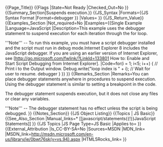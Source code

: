 {{Page_Title}}
{{Flags
|State=Not Ready
|Checked_Out=No
}}
{{Summary_Section|Suspends execution.}}
{{JS_Syntax
|Formats={{JS Syntax Format
|Format=debugger
}}
|Values=
}}
{{JS_Return_Value}}
{{Examples_Section
|Not_required=No
|Examples={{Single Example
|Language=JavaScript
|Description=This example uses the debugger statement to suspend execution for each iteration through the for loop.

'''Note''' -- To run this example, you must have a script debugger installed and the script must run in debug mode.Internet Explorer 8 includes the JavaScript debugger. If you are using an earlier version of Internet Explorer, see [http://go.microsoft.com/fwlink/?LinkId=133801 How to: Enable and Start Script Debugging from Internet Explorer].
|Code=for(i = 1; i&lt;5; i++) {
    // Print i to the Output window.
    Debug.write("loop index is " + i);
    // Wait for user to resume.
    debugger
 }
}}
}}
{{Remarks_Section
|Remarks=You can place debugger statements anywhere in procedures to suspend execution. Using the debugger statement is similar to setting a breakpoint in the code.

The debugger statement suspends execution, but it does not close any files or clear any variables.

'''Note''' -- The debugger statement has no effect unless the script is being debugged.
}}
{{Notes_Section}}
{{JS Object Listing}}
{{Topics | JS Basic}}
{{See_Also_Section
|Manual_links=* [[javascript/statements{{!}}JavaScript Statements]]
}}
{{JS Topics
|JS Page Type=JS Basic
|Applies to=
}}
{{External_Attribution
|Is_CC-BY-SA=No
|Sources=MSDN
|MDN_link=
|MSDN_link=http://msdn.microsoft.com/en-us/library/ie/0bwt76sk(v=vs.94).aspx
|HTML5Rocks_link=
}}